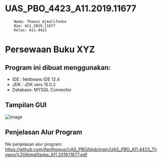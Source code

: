 # UAS_PBO_4423_A11.2019.11677
        Nama: Thowus Ajmalifanka 
        Nim: A11.2019.11677
        Kelas: A11.4423

# Persewaan Buku XYZ
## Program ini dibuat menggunakan:
- IDE     : Netbeans IDE 12.4
- JDK     : JDK vers 15.0.2
- Database: MYSQL Connector

## Tampilan GUI
![image](https://user-images.githubusercontent.com/75378331/125214948-e9a09180-e2e3-11eb-96bd-758ca041e02a.png)


## Penjelasan Alur Program

file penjelasan alur program: https://github.com/ifanthowus/UAS_PBO/blob/main/UAS_PBO_A11.4423_Thowus%20Ajmalifanka_A11.2019.11677.pdf 
